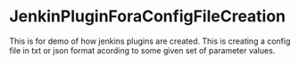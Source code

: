 # JenkinPluginForaConfigFileCreation
 This is for demo of how jenkins plugins are created. This is creating a config file in txt or json format acording to some given set of parameter values.
